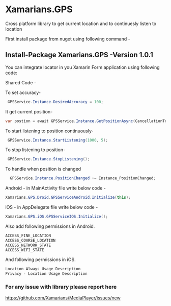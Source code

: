 # Xamarians.GPS
Cross platform library to get current location and to continuesly listen to location

First install package from nuget using following command -
## Install-Package Xamarians.GPS -Version 1.0.1

You can integrate locator in you Xamarin Form application using following code:

 Shared Code -
 
 To set accuracy-
 ```c#
  GPSService.Instance.DesiredAccuracy = 100;
```
It get current position-
```c#
var postion = await GPSService.Instance.GetPositionAsync(CancellationToken.None);
```
To start listening to position continuously-
```c#
 GPSService.Instance.StartListening(1000, 5);
```
To stop listening to position-
```c#
 GPSService.Instance.StopListening();
```
To handle when position is changed
```c#
  GPSService.Instance.PositionChanged += Instance_PositionChanged;
```
Android - in MainActivity file write below code -
```c#
Xamarians.GPS.Droid.GPSServiceAndroid.Initialize(this);
```

iOS - in AppDelegate file write below code -
```c#
Xamarians.GPS.iOS.GPSServiceIOS.Initialize();
```
Also add following permissions in Android.
```c#
ACCESS_FINE_LOCATION
ACCESS_COARSE_LOCATION
ACCESS_NETWORK_STATE
ACCESS_WIFI_STATE
```
And following permissions in iOS.
```c#
Location Always Usage Description
Privacy - Location Usage Description
```


### For any issue with library please report here 
https://github.com/Xamarians/MediaPlayer/issues/new
